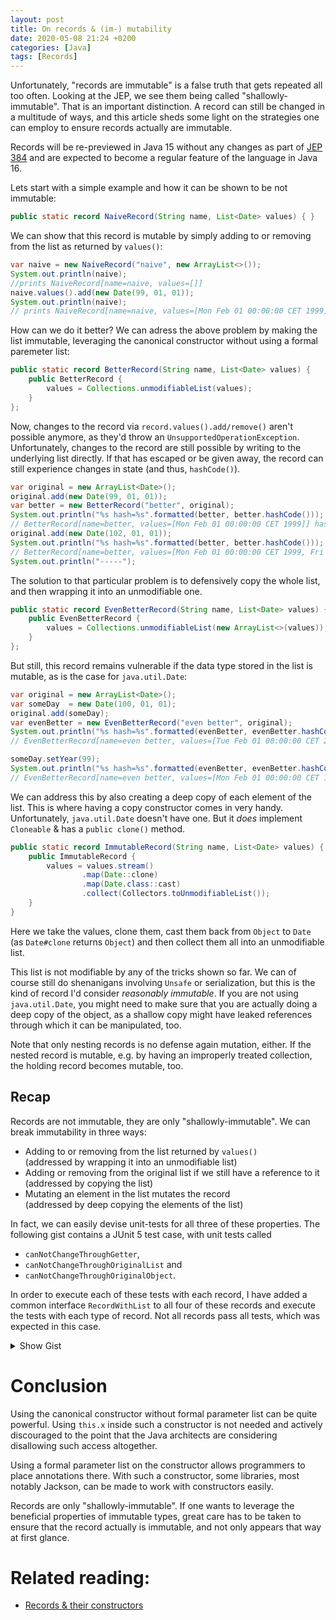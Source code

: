 ```yaml
---
layout: post
title: On records & (im-) mutability
date: 2020-05-08 21:24 +0200
categories: [Java]
tags: [Records]
---
```


Unfortunately, "records are immutable" is a false truth that gets repeated all too often. 
Looking at the JEP, we see them being called "shallowly-immutable". That is an important distinction.
A record can still be changed in a multitude of ways, and this article sheds some light on the strategies one
can employ to ensure records actually are immutable.

Records will be re-previewed in Java 15 without any changes as part of [JEP 384] 
and are expected to become a regular feature of the language in Java 16.

Lets start with a simple example and how it can be shown to be not immutable:

~~~ java
public static record NaiveRecord(String name, List<Date> values) { }
~~~

We can show that this record is mutable by simply adding to or removing from the list as returned by `values()`:

~~~ java
var naive = new NaiveRecord("naive", new ArrayList<>());
System.out.println(naive);
//prints NaiveRecord[name=naive, values=[]]
naive.values().add(new Date(99, 01, 01));
System.out.println(naive);
// prints NaiveRecord[name=naive, values=[Mon Feb 01 00:00:00 CET 1999]]
~~~

How can we do it better? We can adress the above problem by making the list immutable,
leveraging the canonical constructor without using a formal paremeter list:

~~~ java
public static record BetterRecord(String name, List<Date> values) {
	public BetterRecord {
		values = Collections.unmodifiableList(values);
	}
};
~~~
Now, changes to the record via `record.values().add/remove()` aren't possible anymore, 
as they'd throw an `UnsupportedOperationException`. 
Unfortunately, changes to the record are still possible by writing to the underlying list directly. 
If that has escaped or be given away, the record can still experience changes in state (and thus, `hashCode()`).

~~~ java
var original = new ArrayList<Date>();
original.add(new Date(99, 01, 01));
var better = new BetterRecord("better", original);
System.out.println("%s hash=%s".formatted(better, better.hashCode()));
// BetterRecord[name=better, values=[Mon Feb 01 00:00:00 CET 1999]] hash=-1516124796
original.add(new Date(102, 01, 01));
System.out.println("%s hash=%s".formatted(better, better.hashCode()));
// BetterRecord[name=better, values=[Mon Feb 01 00:00:00 CET 1999, Fri Feb 01 00:00:00 CET 2002]] hash=1357225607
System.out.println("-----");
~~~

The solution to that particular problem is to defensively copy the whole list, and then wrapping it into an unmodifiable one.

~~~ java
public static record EvenBetterRecord(String name, List<Date> values) {
	public EvenBetterRecord { 
		values = Collections.unmodifiableList(new ArrayList<>(values));
	}
};
~~~

But still, this record remains vulnerable if the data type stored in the list is mutable, as is the case for `java.util.Date`:

~~~ java
var original = new ArrayList<Date>();
var someDay  = new Date(100, 01, 01);
original.add(someDay);
var evenBetter = new EvenBetterRecord("even better", original);
System.out.println("%s hash=%s".formatted(evenBetter, evenBetter.hashCode()));
// EvenBetterRecord[name=even better, values=[Tue Feb 01 00:00:00 CET 2000]] hash=-1168472954

someDay.setYear(99);
System.out.println("%s hash=%s".formatted(evenBetter, evenBetter.hashCode()));
// EvenBetterRecord[name=even better, values=[Mon Feb 01 00:00:00 CET 1999]] hash=1655265406
~~~

We can address this by also creating a deep copy of each element of the list.
This is where having a copy constructor comes in very handy. Unfortunately, `java.util.Date` doesn't have one.
But it *does* implement `Cloneable` & has a `public clone()` method.

~~~ java
public static record ImmutableRecord(String name, List<Date> values) {
	public ImmutableRecord {
		values = values.stream()
				.map(Date::clone)
				.map(Date.class::cast)
				.collect(Collectors.toUnmodifiableList());
	}
}
~~~

Here we take the values, clone them, cast them back from `Object` to `Date` (as `Date#clone` returns `Object`)
and then collect them all into an unmodifiable list.

This list is not modifiable by any of the tricks shown so far.
We can of course still do shenanigans involving `Unsafe` or serialization, but this is the kind of record I'd consider 
*reasonably immutable*. If you are not using `java.util.Date`, you might need to make sure that you are actually doing 
a deep copy of the object, as a shallow copy might have leaked references through which it can be manipulated, too.

Note that only nesting records is no defense again mutation, either. 
If the nested record is mutable, e.g. by having an improperly treated collection, the holding record becomes mutable, too.

## Recap

Records are not immutable, they are only "shallowly-immutable". We can break immutability in three ways:

* Adding to or removing from the list returned by `values()`  
	(addressed by wrapping it into an unmodifiable list)
* Adding or removing from the original list if we still have a reference to it  
	(addressed by copying the list)
* Mutating an element in the list mutates the record  
	(addressed by deep copying the elements of the list)

In fact, we can easily devise unit-tests for all three of these properties.
The following gist contains a JUnit 5 test case, with unit tests called  
* `canNotChangeThroughGetter`, 
* `canNotChangeThroughOriginalList` and
* `canNotChangeThroughOriginalObject`.
 
In order to execute each of these tests with each record, I have added a common interface `RecordWithList` to all four 
of these records and execute the tests with each type of record.
Not all records pass all tests, which was expected in this case.

<details class="github-gist" data-url="https://gist.github.com/NetzwergX/e0e09f3a10f40bdae7fac643193b8d0e">
<summary>Show Gist</summary>
{% gist e0e09f3a10f40bdae7fac643193b8d0e %}
</details>
    
# Conclusion

Using the canonical constructor without formal parameter list can be quite powerful. 
Using `this.x` inside such a constructor is not needed and actively discouraged to the point 
that the Java architects are considering disallowing such access altogether. 

Using a formal parameter list on the constructor allows programmers to place annotations there. 
With such a constructor, some libraries, most notably Jackson, can be made to work with constructors easily.

Records are only "shallowly-immutable". If one wants to leverage the beneficial properties of immutable types, 
great care has to be taken to ensure that the record actually is immutable, and not only appears that way at first glance.

# Related reading:

* [Records & their constructors]()

[Jackson]: https://github.com/FasterXML/jackson-future-ideas/issues/46
[JEP 384]: https://openjdk.java.net/jeps/384
[JEP 359]: https://openjdk.java.net/jeps/359